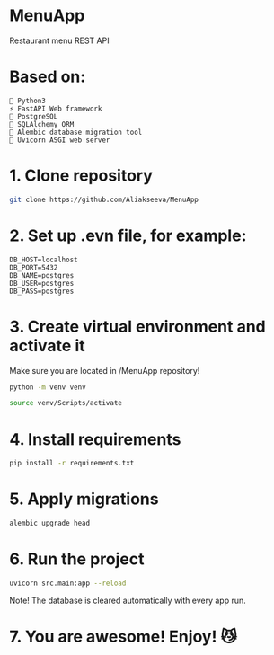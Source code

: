 # MenuApp
Restaurant menu REST API
<!--  DELETE THE LINES ABOVE THIS AND WRITE YOUR PROJECT README BELOW -->

# Based on:
```
🐍 Python3
⚡ FastAPI Web framework
🐘 PostgreSQL
📜 SQLAlchemy ORM
📝 Alembic database migration tool
🦄 Uvicorn ASGI web server
```

# 1. Clone repository

```bash
git clone https://github.com/Aliakseeva/MenuApp
```

# 2. Set up .evn file, for example:

```text
DB_HOST=localhost
DB_PORT=5432
DB_NAME=postgres
DB_USER=postgres
DB_PASS=postgres
```

# 3. Create virtual environment and activate it

Make sure you are located in /MenuApp repository!

```bash
python -m venv venv
```
```bash
source venv/Scripts/activate
``` 

# 4. Install requirements

```bash
pip install -r requirements.txt
```

# 5. Apply migrations

```bash
alembic upgrade head
```

# 6. Run the project

```bash
uvicorn src.main:app --reload
```

Note! The database is cleared automatically with every app run.

# 7. You are awesome! Enjoy! 😼
